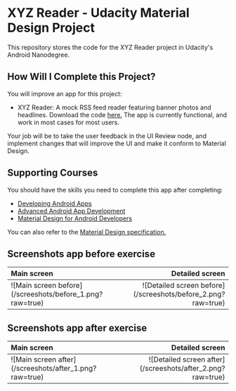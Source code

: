 # XYZ Reader - Udacity Material Design Project

This repository stores the code for the XYZ Reader project in Udacity's Android Nanodegree.

## How Will I Complete this Project?

You will improve an app for this project:

 - XYZ Reader: A mock RSS feed reader featuring banner photos and headlines. Download the code [here.](https://github.com/udacity/xyz-reader-starter-code)
The app is currently functional, and work in most cases for most users.

Your job will be to take the user feedback in the UI Review node, and implement changes that will improve the UI and make it conform to Material Design.

## Supporting Courses

You should have the skills you need to complete this app after completing:

- [Developing Android Apps](https://classroom.udacity.com/courses/ud853)
- [Advanced Android App Development](https://classroom.udacity.com/courses/ud855)
- [Material Design for Android Developers](https://classroom.udacity.com/courses/ud862)

You can also refer to the [Material Design specification.](http://www.google.com/design/spec/material-design/introduction.html)


## Screenshots app before exercise

| Main screen      |     Detailed screen    |   
| :---------------------- | ------------------------: | 
| ![Main screen before](<screenshots>/screeshots/before_1.png?raw=true)      |  ![Detailed screen before](<screenshots>/screeshots/before_2.png?raw=true)      | 

## Screenshots app after exercise

| Main screen      |     Detailed screen    |   
| :---------------------- | ------------------------: | 
| ![Main screen after](<screenshots>/screeshots/after_1.png?raw=true)      |  ![Detailed screen after](<screenshots>/screeshots/after_2.png?raw=true)      | 

